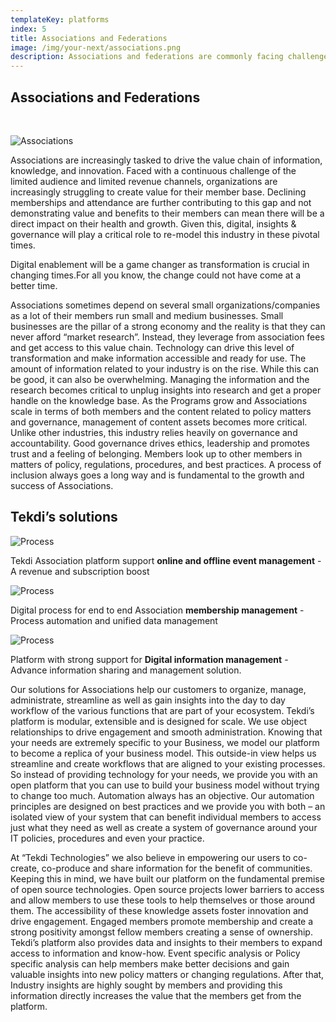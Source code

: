 ```yaml
---
templateKey: platforms
index: 5
title: Associations and Federations
image: /img/your-next/associations.png
description: Associations and federations are commonly facing challenges with creating value to their members and improving member stickiness along with limited revenue sources. In this era, Digital enablement by associations and federations is playing a key role in the transformation of business processes. Our digital platform solution has certainly helped the associations in better organisation, management and administration of day to day and specific workflows and functions that are part of their ecosystem.
---
```

## **Associations and Federations**
<br/>
<div class="row">
<div class="col-md-5">

  ![Associations](/img/your-next/associations-content-img.jpg)
</div>
<div class="col-md-7">

Associations are increasingly tasked to drive the value chain of information, knowledge, and innovation. Faced with a continuous challenge of the limited audience and limited revenue channels, organizations are increasingly struggling to create value for their member base. Declining memberships and attendance are further contributing to this gap and not demonstrating value and benefits to their members can mean there will be a direct impact on their health and growth. Given this, digital, insights & governance will play a critical role to re-model this industry in these pivotal times.

Digital enablement will be a game changer as transformation is crucial in changing times.For all you know, the change could not have come at a better time.
</div>
</div>


Associations sometimes depend on several small organizations/companies as a lot of their members run small and medium businesses. Small businesses are the pillar of a strong economy and the reality is that they can never afford “market research”. Instead, they leverage from association fees and get access to this value chain. Technology can drive this level of transformation and make information accessible and ready for use. The amount of information related to your industry is on the rise. While this can be good, it can also be overwhelming. Managing the information and the research becomes critical to unplug insights into research and get a proper handle on the knowledge base. As the Programs grow and Associations scale in terms of both members and the content related to policy matters and governance, management of content assets becomes more critical. Unlike other industries, this industry relies heavily on governance and accountability. Good governance drives ethics, leadership and promotes trust and a feeling of belonging. Members look up to other members in matters of policy, regulations, procedures, and best practices.  A process of inclusion always goes a long way and is fundamental to the growth and success of Associations.


## **Tekdi’s solutions**



<div class="row">
<div class="col-md-4">

![Process](/img/your-next/association-event-mgmt.jpg)

Tekdi Association platform support **online and offline event management** - A revenue and subscription boost

</div>
<div class="col-md-4">

![Process](/img/your-next/association-digital-info-mgmt.jpg/img/your-next/association-register.jpg)

Digital process for end to end Association **membership management** - Process automation and unified data management

</div>
<div class="col-md-4">

![Process](/img/your-next/association-digital-info-mgmt.jpg)

Platform with strong support for  **Digital information management** - Advance information sharing and management solution.

</div>
</div>

Our solutions for Associations help our customers to organize, manage, administrate, streamline as well as gain insights into the day to day workflow of the various functions that are part of your ecosystem. Tekdi’s platform is modular, extensible and is designed for scale. We use object relationships to drive engagement and smooth administration. Knowing that your needs are extremely specific to your Business, we model our platform to become a replica of your business model. This outside-in view helps us streamline and create workflows that are aligned to your existing processes. So instead of providing technology for your needs, we provide you with an open platform that you can use to build your business model without trying to change too much. Automation always has an objective. Our automation principles are designed on best practices and we provide you with both – an isolated view of your system that can benefit individual members to access just what they need as well as create a system of governance around your IT policies, procedures and even your practice. 

At “Tekdi Technologies” we also believe in empowering our users to co-create, co-produce and share information for the benefit of communities. Keeping this in mind, we have built our platform on the fundamental premise of open source technologies. Open source projects lower barriers to access and allow members to use these tools to help themselves or those around them. The accessibility of these knowledge assets foster innovation and drive engagement. Engaged members promote membership and create a strong positivity amongst fellow members creating a sense of ownership. Tekdi’s platform also provides data and insights to their members to expand access to information and know-how. Event specific analysis or Policy specific analysis can help members make better decisions and gain valuable insights into new policy matters or changing regulations. After that, Industry insights are highly sought by members and providing this information directly increases the value that the members get from the platform. 

